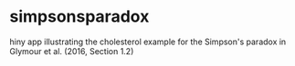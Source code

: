 # simpsonsparadox
hiny app illustrating the cholesterol example for the Simpson's paradox in Glymour et al. (2016, Section 1.2)
